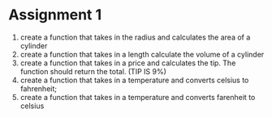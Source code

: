 # Assignment 1
1. create a function that takes in the radius and calculates the area of a cylinder
2. create a function that takes in a length calculate the volume of a cylinder
3. create a function that takes in a price and calculates the tip. The function should return the total. (TIP IS 9%)
4. create a function that takes in a temperature and converts celsius to fahrenheit;
5. create a function that takes in a temperature and converts farenheit to celsius
